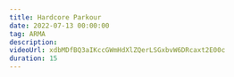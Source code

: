 ```yaml
---
title: Hardcore Parkour
date: 2022-07-13 00:00:00
tag: ARMA
description:
videoUrl: xdbMDfBQ3aIKccGWmHdXlZQerLSGxbvW6DRcaxt2E00c
duration: 15
---
```

